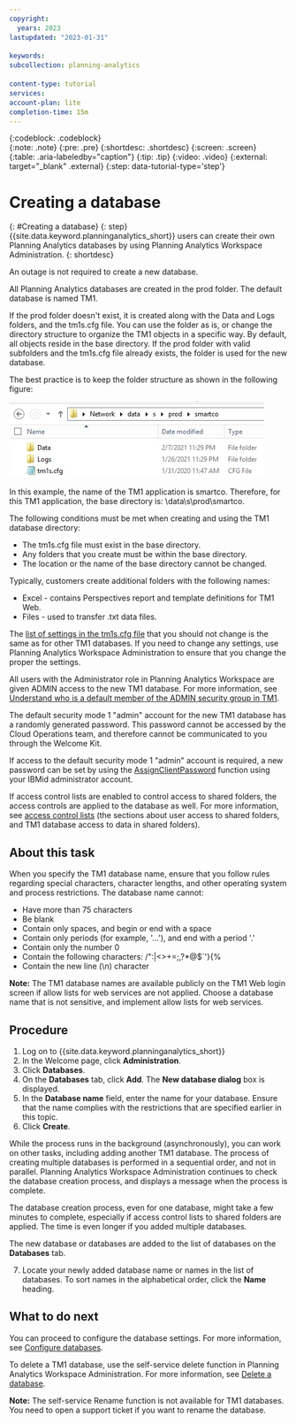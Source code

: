 ```yaml
---
copyright:
  years: 2023
lastupdated: "2023-01-31"

keywords: 
subcollection: planning-analytics

content-type: tutorial
services: 
account-plan: lite 
completion-time: 15m 
---
```


{:codeblock: .codeblock}  
{:note: .note}
{:pre: .pre}
{:shortdesc: .shortdesc}
{:screen: .screen}  
{:table: .aria-labeledby="caption"}
{:tip: .tip}
{:video: .video}
{:external: target="_blank" .external}
{:step: data-tutorial-type='step'} 

# Creating a database
{: #Creating a database}
{: step}
{{site.data.keyword.planninganalytics_short}} users can create their own Planning Analytics databases by using Planning Analytics Workspace Administration.
{: shortdesc}

An outage is not required to create a new database.

All Planning Analytics databases are created in the prod folder. The default database is named TM1.

If the prod folder doesn't exist, it is created along with the Data and Logs folders, and the tm1s.cfg file. You can use the folder as is, or change the directory structure to organize the TM1 objects in a specific way. By default, all objects reside in the base directory. If the prod folder with valid subfolders and the tm1s.cfg file already exists, the folder is used for the new database.

The best practice is to keep the folder structure as shown in the following figure:

![Data_structure](images/data_structure.jpg "Screenshot of a data structure")

In this example, the name of the TM1 application is smartco. Therefore, for this TM1 application, the base directory is: \\data\s\prod\smartco.

The following conditions must be met when creating and using the TM1 database directory:
- The tm1s.cfg file must exist in the base directory.
- Any folders that you create must be within the base directory.
- The location or the name of the base directory cannot be changed.
  
Typically, customers create additional folders with the following names:
- Excel - contains Perspectives report and template definitions for TM1 Web.
- Files - used to transfer .txt data files.
  
The [list of settings in the tm1s.cfg file](https://www.ibm.com/docs/en/planning-analytics/2.0.0?topic=cloud-troubleshooting-planning-analytics) that you should not change is the same as for other TM1 databases. If you need to change any settings, use Planning Analytics Workspace Administration to ensure that you change the proper the settings.

All users with the Administrator role in Planning Analytics Workspace are given ADMIN access to the new TM1 database. For more information, see [Understand who is a default member of the ADMIN security group in TM1](https://www.ibm.com/docs/en/planning-analytics/2.0.0?topic=auc-understand-who-is-default-member-admin-security-group-in-tm1).

The default security mode 1 "admin" account for the new TM1 database has a randomly generated password. This password cannot be accessed by the Cloud Operations team, and therefore cannot be communicated to you through the Welcome Kit.

If access to the default security mode 1 "admin" account is required, a new password can be set by using the [AssignClientPassword](https://www.ibm.com/docs/en/planning-analytics/2.0.0?topic=functions-assignclientpassword) function using your IBMid administrator account.

If access control lists are enabled to control access to shared folders, the access controls are applied to the database as well. For more information, see [access control lists](https://www.ibm.com/docs/en/planning-analytics/2.0.0?topic=cloud-controlling-access-services-shared-folders) (the sections about user access to shared folders, and TM1 database access to data in shared folders).

## About this task

When you specify the TM1 database name, ensure that you follow rules regarding special characters, character lengths, and other operating system and process restrictions. The database name cannot:
- Have more than 75 characters
- Be blank
- Contain only spaces, and begin or end with a space
- Contain only periods (for example, '...'), and end with a period '.'
- Contain only the number 0
- Contain the following characters: \/":|<>+=;,?*@$`'}{%
- Contain the new line (\n) character

**Note:**  The TM1 database names are available publicly on the TM1 Web login screen if allow lists for web services are not applied. Choose a database name that is not sensitive, and implement allow lists for web services.

## Procedure
1. Log on to {{site.data.keyword.planninganalytics_short}}
1. In the Welcome page, click **Administration**.
1. Click **Databases**.
1. On the **Databases** tab, click **Add**. The **New database dialog** box is displayed.
1. In the **Database name** field, enter the name for your database. Ensure that the name complies with the restrictions that are specified earlier in this topic.
1. Click **Create**.

While the process runs in the background (asynchronously), you can work on other tasks, including adding another TM1 database. The process of creating multiple databases is performed in a sequential order, and not in parallel. Planning Analytics Workspace Administration continues to check the database creation process, and displays a message when the process is complete.

The database creation process, even for one database, might take a few minutes to complete, especially if access control lists to shared folders are applied. The time is even longer if you added multiple databases.

The new database or databases are added to the list of databases on the **Databases** tab.

7. Locate your newly added database name or names in the list of databases. To sort names in the alphabetical order, click the **Name** heading.

## What to do next
You can proceed to configure the database settings. For more information, see [Configure databases](https://www.ibm.com/docs/en/planning-analytics/2.0.0?topic=databases-configure).

To delete a TM1 database, use the self-service delete function in Planning Analytics Workspace Administration. For more information, see [Delete a database](https://www.ibm.com/docs/en/planning-analytics/2.0.0?topic=databases-configure).

**Note:** The self-service Rename function is not available for TM1 databases. You need to open a support ticket if you want to rename the database.

<!---
## Next steps
{: #anchor_value}

What's the single thing the user needs to do next? Think "guided journey." Either provide information that leads the user to production use, for example HA, how to make a service secure, or how to connect to on-premise data. Or you can point the user to another tutorial. Give a choice between two options max._
--->
